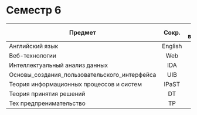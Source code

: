 # Семестр 6

| Предмет                                      |  Сокр.  | По выбору |
| -------------------------------------------- | :-----: | :-------: |
| Английский язык                              | English |           |
| Веб-технологии                               |   Web   |           |
| Интеллектуальный анализ данных               |   IDA   |           |
| Основы_создания_пользовательского_интерфейса |   UIB   |  &#9745;  |
| Теория информационных процессов и систем     |  IPaST  |  &#9745;  |
| Теория принятия решений                      |   DT    |  &#9745;  |
| Тех предпренимательство                      |   TP    |           |

